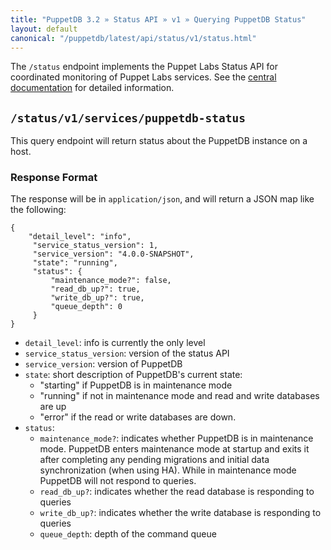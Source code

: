 ```yaml
---
title: "PuppetDB 3.2 » Status API » v1 » Querying PuppetDB Status"
layout: default
canonical: "/puppetdb/latest/api/status/v1/status.html"
---
```


[curl]: ../curl.html#using-curl-from-localhost-non-sslhttp
[status-api]: https://docs.puppetlabs.com/pe/latest/status_api.html

The `/status` endpoint implements the Puppet Labs Status API for coordinated
monitoring of Puppet Labs services. See the [central documentation][status-api]
for detailed information.

## `/status/v1/services/puppetdb-status`

This query endpoint will return status about the PuppetDB instance on a host.

### Response Format

The response will be in `application/json`, and will return a JSON map like the
following:

    {
        "detail_level": "info",
         "service_status_version": 1,
         "service_version": "4.0.0-SNAPSHOT",
         "state": "running",
         "status": {
             "maintenance_mode?": false,
             "read_db_up?": true,
             "write_db_up?": true,
             "queue_depth": 0
         }
    }

* `detail_level`: info is currently the only level
* `service_status_version`: version of the status API
* `service_version`: version of PuppetDB
* `state`: short description of PuppetDB's current state:
    * "starting" if PuppetDB is in maintenance mode
    * "running" if not in maintenance mode and read and write databases are up
    * "error" if the read or write databases are down.
* `status`:
    * `maintenance_mode?`: indicates whether PuppetDB is in maintenance mode.
    PuppetDB enters maintenance mode at startup and exits it after completing any
    pending migrations and initial data synchronization (when using HA).
    While in maintenance mode PuppetDB will not respond to queries.
    * `read_db_up?`: indicates whether the read database is responding to queries
    * `write_db_up?`: indicates whether the write database is responding to queries
    * `queue_depth`: depth of the command queue
